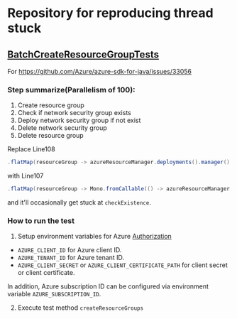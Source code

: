 # Repository for reproducing thread stuck

## [BatchCreateResourceGroupTests](https://github.com/XiaofeiCao/ioexception_repro/blob/main/src/test/java/com/azure/resourcemanager/repro/ioexception/test/undeliverable/BatchCreateResourceGroupTests.java)
For https://github.com/Azure/azure-sdk-for-java/issues/33056
### Step summarize(Parallelism of 100): 
1. Create resource group
2. Check if network security group exists
3. Deploy network security group if not exist
4. Delete network security group
5. Delete resource group

Replace Line108 
```java
.flatMap(resourceGroup -> azureResourceManager.deployments().manager().serviceClient().getDeployments().checkExistenceAsync(resourceGroupName, nsgName))
```
with Line107 
```java
.flatMap(resourceGroup -> Mono.fromCallable(() -> azureResourceManager.deployments().checkExistence(resourceGroupName, nsgName)))
```
and it'll occasionally get stuck at `checkExistence`.

### How to run the test
1. Setup environment variables for Azure [Authorization](https://github.com/Azure/azure-sdk-for-java/blob/main/sdk/resourcemanager/README.md#authentication)
- `AZURE_CLIENT_ID` for Azure client ID.
- `AZURE_TENANT_ID` for Azure tenant ID.
- `AZURE_CLIENT_SECRET` or `AZURE_CLIENT_CERTIFICATE_PATH` for client secret or client certificate.

In addition, Azure subscription ID can be configured via environment variable `AZURE_SUBSCRIPTION_ID`.

2. Execute test method `createResourceGroups`
